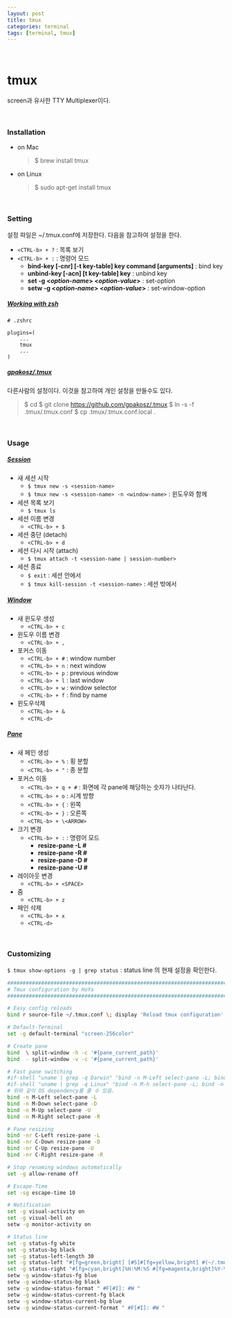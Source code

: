 ```yaml
---
layout: post
title: tmux
categories: terminal
tags: [terminal, tmux]
---
```


&nbsp;

# tmux

screen과 유사한  TTY Multiplexer이다.

&nbsp;

### Installation

- on Mac
  > $ brew install tmux

- on Linux
  > $ sudo apt-get install tmux

&nbsp;

### Setting

설정 파일은 ~/.tmux.conf에 저장한다. 다음을 참고하여 설정을 한다.

- `<CTRL-b> + ?` : 목록 보기
- `<CTRL-b> + :` : 명령어 모드
  - **bind-key [-cnr] \[-t key-table] key command [arguments]** : bind key
  - **unbind-key [-acn] \[t key-table] key** : unbind key
  - **set -g \<*option-name*> \<*option-value*>** : set-option
  - **setw -g \<*option-name*> \<*option-value*>** : set-window-option

##### <u>Working with zsh</u>

```shell
# .zshrc

plugins=(
	...
	tmux
	...
)
```

##### <u>gpakosz/.tmux</u>

다른사람의 설정이다. 이것을 참고하여 개인 설정을 만들수도 있다.

> $ cd
> $ git clone https://github.com/gpakosz/.tmux
> $ ln -s -f .tmux/.tmux.conf
> $ cp .tmux/.tmux.conf.local .

&nbsp;

### Usage

##### <u>Session</u>

- 새 세션 시작
  - `$ tmux new -s <session-name>`
  - `$ tmux new -s <session-name> -n <window-name>` : 윈도우와 함께
- 세션 목록 보기
  - `$ tmux ls`
- 세션 이름 변경
  - `<CTRL-b> + $`
- 세션 중단 (detach)
  - `<CTRL-b> + d`
- 세션 다시 시작 (attach)
  - `$ tmux attach -t <session-name | session-number>`
- 세션 종료
  - `$ exit` : 세션 안에서
  - `$ tmux kill-session -t <session-name>` : 세션 밖에서

##### <u>Window</u>

- 새 윈도우 생성
  - `<CTRL-b> + c`
- 윈도우 이름 변경
  - `<CTRL-b> + ,`
- 포커스 이동
  - `<CTRL-b> + #` : window number
  - `<CTRL-b> + n` : next window
  - `<CTRL-b> + p` : previous window
  - `<CTRL-b> + l` : last window
  - `<CTRL-b> + w` : window selector
  - `<CTRL-b> + f` : find by name
- 윈도우삭제
  - `<CTRL-b> + &`
  - `<CTRL-d>`

##### <u>Pane</u>

- 새 페인 생성
  - `<CTRL-b> + %` : 횡 분할
  - `<CTRL-b> + "` : 종 분할
- 포커스 이동
  - `<CTRL-b> + q + #` : 화면에 각 pane에 해당하는 숫자가 나타난다.
  - `<CTRL-b> + o` : 시계 방향
  - `<CTRL-b> + {` : 왼쪽
  - `<CTRL-b> + }` : 오른쪽
  - `<CTRL-b> + \<ARROW>`
- 크기 변경
  - `<CTRL-b> + :` : 명령어 모드
    - **resize-pane -L #**
    - **resize-pane -R #**
    - **resize-pane -D #**
    - **resize-pane -U #**
- 레이아웃 변경
  - `<CTRL-b> + <SPACE>`
- 줌
  - `<CTRL-b> + z`
- 페인 삭제
  - `<CTRL-b> + x`
  - `<CTRL-d>`


&nbsp;

### Customizing

`$ tmux show-options -g | grep status` : status line 의 현재 설정을 확인한다.

```sh
################################################################################
# Tmux configuration by HoYa
################################################################################

# Easy config reloads
bind r source-file ~/.tmux.conf \; display 'Reload tmux configuration'

# Default-Terminal
set -g default-terminal "screen-256color"

# Create pane
bind  \ split-window -h -c '#{pane_current_path}'
bind  - split-window -v -c '#{pane_current_path}'

# Fast pane switching
#if-shell "uname | grep -q Darwin" "bind -n M-Left select-pane -L; bind -n M-Down select-pane -D; bind -n M-Up select-pane -U; bind -n M-Right select-pane -R;"
#if-shell "uname | grep -q Linux" "bind -n M-h select-pane -L; bind -n M-j select-pane -D; bind -n M-k select-pane -U; bind -n M-l select-pane -R;"
# 위와 같이 OS dependency를 줄 수 있음.
bind -n M-Left select-pane -L
bind -n M-Down select-pane -D
bind -n M-Up select-pane -U
bind -n M-Right select-pane -R

# Pane resizing
bind -nr C-Left resize-pane -L
bind -nr C-Down resize-pane -D
bind -nr C-Up resize-pane -U
bind -nr C-Right resize-pane -R

# Stop renaming windows automatically
set -g allow-rename off

# Escape-Time
set -sg escape-time 10

# Notification
set -g visual-activity on 
set -g visual-bell on
setw -g monitor-activity on

# Status line
set -g status-fg white
set -g status-bg black
set -g status-left-length 30
set -g status-left "#[fg=green,bright] [#S]#[fg=yellow,bright] #(~/.tmux/get-uptime.sh) "
set -g status-right "#[fg=cyan,bright]%H:%M:%S #[fg=magenta,bright]%Y-%m-%d %a "
setw -g window-status-fg blue
setw -g window-status-bg black
setw -g window-status-format " #F[#I]: #W "
setw -g window-status-current-fg black
setw -g window-status-current-bg blue
setw -g window-status-current-format " #F[#I]: #W "
```

